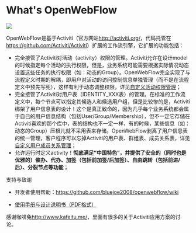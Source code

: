 What's OpenWebFlow
===========
<img src="https://github.com/bluejoe2008/openwebflow/blob/master/doc/arch.png?raw=true">

OpenWebFlow是基于Activiti（官方网站<http://activiti.org/>，代码托管在<https://github.com/Activiti/Activiti>）扩展的工作流引擎，它扩展的功能包括：

* 完全接管了Activiti对活动（activity）权限的管理。Activiti允许在设计model的时候指定每个活动的执行权限，但是，业务系统可能需要根据实际情况动态设置这些任务的执行权限（如：动态的Group）。OpenWebFlow完全实现了与流程定义时期的解耦，即用户对活动的访问控制信息单独管理（而不是在流程定义中预先写死），这样有利于动态调整权限，详见[自定义活动权限管理](https://github.com/bluejoe2008/openwebflow/wiki/Activity-Permission-Management)；
* 完全接管了Activiti对用户表（IDENTITY_XXX表）的管理。在标准的工作流定义中，每个节点可以指定其候选人和候选用户组，但是比较惨的是，Activiti绑架了用户信息表的设计！这个是真正致命的，因为几乎每个业务系统都会属于自己的用户信息结构（包括User/Group/Membership），但不一定它存储在Activiti喜欢的那个库中，表的结构也不一定一样，有的时候，某些信息（如：动态的Group）压根儿就不采用表来存储。OpenWebFlow剥离了用户信息表的统一管理，客户程序可以忘掉Activiti的用户表、群组表、成员关系表，详见[自定义用户成员关系管理](https://github.com/bluejoe2008/openwebflow/wiki/Custom-User-Group-Membership-Manager)；
* 允许运行时定义activity！__彻底满足“中国特色”，并提供了安全的（同时也是优雅的）催办、代办、加签（包括前加签/后加签）、自由跳转（包括前进/后）、分裂节点等功能__；

支持与致谢

* 开发者使用帮助：https://github.com/bluejoe2008/openwebflow/wiki

* [使用手册与设计说明书（PDF格式）](https://github.com/bluejoe2008/openwebflow/blob/master/doc/OpenWebFlow%E5%B7%A5%E4%BD%9C%E6%B5%81%E5%BC%95%E6%93%8E%E7%94%A8%E6%88%B7%E6%89%8B%E5%86%8C%E4%B8%8E%E8%AE%BE%E8%AE%A1%E8%AF%B4%E6%98%8E.pdf?raw=true)

感谢咖啡兔<http://www.kafeitu.me/>，里面有很多的关于Activiti应用方案的讨论。
